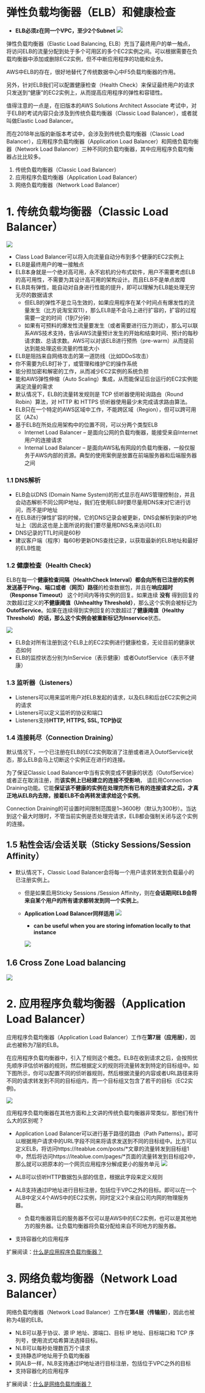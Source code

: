 # 弹性负载均衡器（ELB）和健康检查

- **ELB必须z在同一个VPC，至少2个Subnet**
![](https://i.loli.net/2019/06/17/5d07298581b9042724.png)

弹性负载均衡器（Elastic Load Balancing, ELB）充当了最终用户的单一触点，将访问ELB的流量分配到处于多个可用区的多个EC2实例之间。可以根据需要在负载均衡器中添加或删除EC2实例，但不中断应用程序的功能和业务。

AWS中ELB的存在，很好地替代了传统数据中心中F5负载均衡器的作用。

另外，针对ELB我们可以配置健康检查（Health Check）来保证最终用户的请求只发送到“健康”的EC2实例上，从而提高应用程序的弹性和容错性。

值得注意的一点是，在旧版本的AWS Solutions Architect Associate 考试中，对于ELB的考试内容只会涉及到传统负载均衡器（Classic Load Balancer），或者就叫做Elastic Load Balancer。

而在2018年出版的新版本考试中，会涉及到传统负载均衡器（Classic Load Balancer），应用程序负载均衡器（Application Load Balancer）和网络负载均衡器（Network Load Balancer）三种不同的负载均衡器，其中应用程序负载均衡器占比比较多。

1. 传统负载均衡器（Classic Load Balancer）
2. 应用程序负载均衡器（Application Load Balancer）
3. 网络负载均衡器（Network Load Balancer）

# 1. 传统负载均衡器（Classic Load Balancer）
![](https://docs.aws.amazon.com/elasticloadbalancing/latest/classic/images/load_balancer.png)

- Class Load Balancer可以将入向流量自动分布到多个健康的EC2实例上
- ELB是最终用户的唯一接触点
- ELB本身就是一个绝对高可用，永不宕机的分布式软件，用户不需要考虑ELB的高可用性，不需要为其设计高可用的架构设计。而且ELB不是单点故障
- ELB具有弹性，能自动对自身进行性能的提升，即可以理解为ELB能处理无穷无尽的数据请求
  - 但ELB的弹性不是立马生效的，如果应用程序在某个时间点有爆发性的流量发生（比方说淘宝双11），那么ELB是不会马上进行扩容的，扩容的过程需要一定的时间（1到7分钟）
  - 如果有可预料的爆发性流量要发生（或者需要进行压力测试），那么可以联系AWS技术支持，告诉AWS流量预计发生的开始和结束时间、预计的每秒请求数、总请求数。AWS可以对该ELB进行预热（pre-warm）从而提前达到能处理这些流量的性能大小
- ELB是阻挡来自网络攻击的第一道防线（比如DDoS攻击）
- 你不需要为ELB打补丁，或管理和维护它的操作系统
- 能分担加密和解密的工作，从而减少EC2实例的系统负担
- 能和AWS弹性伸缩（Auto Scaling）集成，从而能保证后台运行的EC2实例能满足流量的需求
- 默认情况下，ELB的流量转发规则是 TCP 侦听器使用轮询路由（Round Robin）算法，对 HTTP 和 HTTPS 侦听器使用最少未完成请求路由算法。
- ELB只在一个特定的AWS区域中工作，不能跨区域（Region），但可以跨可用区（AZs）
- 基于ELB在所处应用架构中的位置不同，可以分两个类型ELB
  - Internet Load Balancer – 是面向公网的负载均衡器，能接受来自Internet用户的连接请求
  - Internal Load Balancer – 是面向AWS私有网段的负载均衡器，一般仅服务于AWS内部的资源。典型的使用案例是放置在前端服务器和后端服务器之间
### 1.1 DNS解析
- ELB会以DNS (Domain Name System)的形式显示在AWS管理控制台，并且会动态解析不同公网IP地址，我们在使用ELB时要尽量用DNS来对它进行访问，而不是IP地址
- 在ELB进行弹性扩容的时候，它的DNS记录会被更新，DNS会解析到新的IP地址上（因此这也是上面所说的我们要尽量用DNS名来访问ELB）
- DNS记录的TTL时间是60秒
- 建议客户端（程序）每60秒更新DNS查找记录，以获取最新的ELB地址和最好的ELB性能
### 1.2 健康检查（Health Check)
ELB在每一个**健康检查间隔（HealthCheck Interval）**都会向所有已注册的实例发送基于**Ping、端口或者（网页）路径**的检查数据包，并且在**响应超时（Response Timeout）** 这个时间内等待实例的回复。如果连续 **没有** 得到回复的次数超过定义的**不健康阈值（Unhealthy Threshold）**，那么这个实例会被标记为**OutofService**。如果在连续得到实例回复的次数超过了**健康阈值（Healthy Threshold）**的话，那么这个实例会被重新标记为**Inservice**状态。

[](https://i.loli.net/2019/08/02/5d43a74d76b4e52833.png)
![](https://i.loli.net/2019/08/02/5d43ac729890a52072.png)

- ELB会对所有注册到这个ELB上的EC2实例进行健康检查，无论目前的健康状态如何
- ELB的监控状态分别为InService（表示健康）或者OutofService（表示不健康）
### 1.3 监听器（Listeners）
- Listeners可以用来监听用户对ELB发起的请求，以及ELB和后台EC2实例之间的请求
- Listeners可以定义监听的协议和端口
- Listeners支持**HTTP, HTTPS, SSL, TCP协议**
### 1.4 连接耗尽（Connection Draining）
默认情况下，一个已注册在ELB的EC2实例取消了注册或者进入OutofService状态，那么ELB会马上切断这个实例正在进行的连接。

为了保证Classic Load Balancer中当有实例变成不健康的状态（OutofService）或者正在取消注册，而**该实例上已经建立的连接不受影响**， 请启用Connection Draining功能。它能**保证该不健康的实例在处理完所有已有的连接请求之后，才真正地从ELB内去除，接着ELB不会再转发请求给这个实例**。

Connection Draining的可设置时间限制范围是1~3600秒（默认为300秒）。当达到这个最大时限时，不管当前实例是否处理完请求，ELB都会强制关闭与这个实例的连接。

## 1.5 粘性会话/会话关联（Sticky Sessions/Session Affinity）
- 默认情况下，Classic Load Balancer会将每一个用户请求转发到负载最小的已注册实例上。
  - 但是如果启用Sticky Sessions /Session Affinity，则在**会话期间ELB会将来自某个用户的所有请求都转发到同一个实例上**。
  - **Application Load Balancer同样适用**
    ![](https://i.loli.net/2019/06/20/5d0b2c62eaf2584622.png)
    - **can be useful when you are storing infomation locally to that instance**
    
    ![](https://i.loli.net/2019/06/20/5d0b2c673ff8116691.png)

## 1.6 Cross Zone Load balancing
![](https://i.loli.net/2019/06/20/5d0b2db99a5b849911.png)


# 2. 应用程序负载均衡器（Application Load Balancer）

应用程序负载均衡器（Application Load Balancer）工作在**第7层（应用层）**，因此也被称为7层的ELB。

在应用程序负载均衡器中，引入了规则这个概念。ELB在收到请求之后，会按照优先顺序评估侦听器的规则，然后根据定义的规则将流量转发到特定的目标组中。如下图所示，你可以配置不同的侦听器规则，然后根据流量的内容或者URL路径来将不同的请求转发到不同的目标组内，而一个目标组又包含了若干的目标（EC2实例)。

![](https://docs.aws.amazon.com/zh_cn/elasticloadbalancing/latest/application/images/component_architecture.png)

应用程序负载均衡器在其他方面和上文讲的传统负载均衡器非常类似，那他们有什么大的区别呢？

- Application Load Balancer可以进行基于路径的路由（Path Patterns）。即可以根据用户请求中的URL字段不同来将请求发送到不同的目标组中。比方可以定义ELB，将访问https://iteablue.com/posts/*文章的流量转发到目标组1中，然后将访问https://iteablue.com/pages/*页面的流量转发到目标组2中，那么就可以把原本的一个网页应用程序分解成更小的服务单元
  ![](https://i.loli.net/2019/06/20/5d0b2e13028a254794.png)

- ALB可以侦听HTTP数据包头部的信息，根据此字段来定义规则
- ALB支持通过IP地址进行目标注册，包括位于VPC之外的目标。即可以在一个ALB中定义4个AWS中的EC2实例，同时定义2个来自公司内网的物理服务器。
  - 负载均衡器背后的服务器不仅可以是AWS中的EC2实例，也可以是其他地方的服务器。让负载均衡器将负载分配给来自不同地方的服务器。
- 支持容器化的应用程序

扩展阅读：[什么是应用程序负载均衡器？](https://docs.aws.amazon.com/zh_cn/elasticloadbalancing/latest/application/introduction.html)

# 3. 网络负载均衡器（Network Load Balancer）
网络负载均衡器（Network Load Balancer）工作在**第4层（传输层）**，因此也被称为4层的ELB。

- NLB可以基于协议、源 IP 地址、源端口、目标 IP 地址、目标端口和 TCP 序列号，使用流式哈希算法选择目标。
- NLB可以每秒处理数百万个请求
- 支持静态IP地址用于负载均衡器
- 同ALB一样，NLB支持通过IP地址进行目标注册，包括位于VPC之外的目标
- 支持容器化的应用程序

扩展阅读：[什么是网络负载均衡器？](https://docs.aws.amazon.com/zh_cn/elasticloadbalancing/latest/network/introduction.html)



